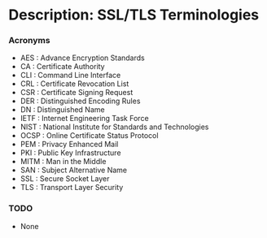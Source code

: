 # Description: SSL/TLS Terminologies

### Acronyms
* AES   : Advance Encryption Standards
* CA    : Certificate Authority
* CLI   : Command Line Interface
* CRL   : Certificate Revocation List
* CSR   : Certificate Signing Request
* DER   : Distinguished Encoding Rules
* DN    : Distinguished Name 
* IETF  : Internet Engineering Task Force
* NIST  : National Institute for Standards and Technologies
* OCSP  : Online Certificate Status Protocol
* PEM   : Privacy Enhanced Mail
* PKI   : Public Key Infrastructure
* MITM  : Man in the Middle
* SAN   : Subject Alternative Name
* SSL   : Secure Socket Layer
* TLS   : Transport Layer Security

### TODO
* None

